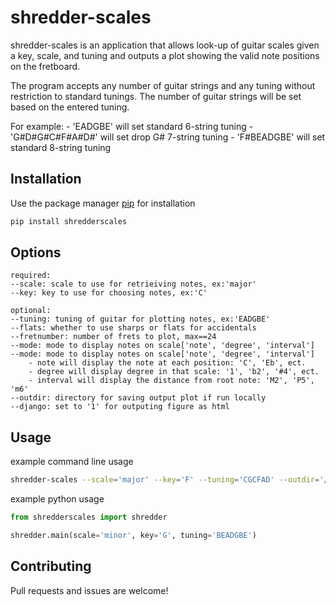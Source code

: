 # shredder-scales

shredder-scales is an application that allows look-up of 
guitar scales given a key, scale, and tuning and outputs
a plot showing the valid note positions on the fretboard. 

The program accepts any number of guitar strings and any tuning 
without restriction to standard tunings. The number of guitar
strings will be set based on the entered tuning.

For example: 
	- 'EADGBE' will set standard 6-string tuning
	- 'G#D#G#C#F#A#D#' will set drop G# 7-string tuning
	- 'F#BEADGBE' will set standard 8-string tuning

## Installation

Use the package manager [pip](https://pypi.org/project/pip/) for installation

```bash
pip install shredderscales
```

## Options
	required:
	--scale: scale to use for retrieiving notes, ex:'major'
	--key: key to use for choosing notes, ex:'C'
	
	optional:
	--tuning: tuning of guitar for plotting notes, ex:'EADGBE'
	--flats: whether to use sharps or flats for accidentals
	--fretnumber: number of frets to plot, max==24 
	--mode: mode to display notes on scale['note', 'degree', 'interval']
	--mode: mode to display notes on scale['note', 'degree', 'interval']
		- note will display the note at each position: 'C', 'Eb', ect.
		- degree will display degree in that scale: '1', 'b2', '#4', ect.
		- interval will display the distance from root note: 'M2', 'P5', 'm6'
	--outdir: directory for saving output plot if run locally
	--django: set to '1' for outputing figure as html


## Usage

example command line usage

```bash
shredder-scales --scale='major' --key='F' --tuning='CGCFAD' --outdir='/path/to/outdir'
```

example python usage

```python
from shredderscales import shredder

shredder.main(scale='minor', key='G', tuning='BEADGBE')
```

## Contributing

Pull requests and issues are welcome!
